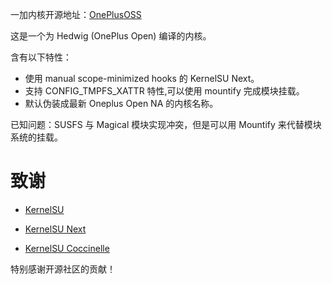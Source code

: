 一加内核开源地址：[OnePlusOSS](https://github.com/OnePlusOSS/kernel_manifest)

这是一个为 Hedwig (OnePlus Open) 编译的内核。

含有以下特性：
- 使用 manual scope-minimized hooks 的 KernelSU Next。
- 支持 CONFIG_TMPFS_XATTR 特性,可以使用 mountify 完成模块挂载。
- 默认伪装成最新 Oneplus Open NA 的内核名称。

已知问题：SUSFS 与 Magical 模块实现冲突，但是可以用 Mountify 来代替模块系统的挂载。

# 致谢

- [KernelSU](https://github.com/tiann/KernelSU)

- [KernelSU Next](https://github.com/KernelSU-Next/KernelSU-Next)
  
- [KernelSU Coccinelle](https://github.com/devnoname120/kernelsu-coccinelle)
  
特别感谢开源社区的贡献！
